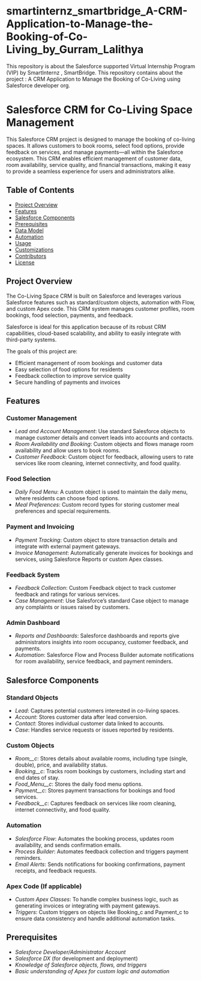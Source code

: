 # smartinternz_smartbridge_A-CRM-Application-to-Manage-the-Booking-of-Co-Living_by_Gurram_Lalithya
This repository is about the Salesforce supported Virtual Internship Program (VIP) by SmartInternz , SmartBridge. This repository contains about the project : A CRM Application to Manage the Booking of Co-Living using Salesforce developer org.
# Salesforce CRM for Co-Living Space Management

This Salesforce CRM project is designed to manage the booking of co-living spaces. It allows customers to book rooms, select food options, provide feedback on services, and manage payments—all within the Salesforce ecosystem. This CRM enables efficient management of customer data, room availability, service quality, and financial transactions, making it easy to provide a seamless experience for users and administrators alike.

## Table of Contents
- [Project Overview](#project-overview)
- [Features](#features)
- [Salesforce Components](#salesforce-components)
- [Prerequisites](#prerequisites)
- [Data Model](#data-model)
- [Automation](#automation)
- [Usage](#usage)
- [Customizations](#customizations)
- [Contributors](#contributors)
- [License](#license)

## Project Overview

The Co-Living Space CRM is built on Salesforce and leverages various Salesforce features such as standard/custom objects, automation with Flow, and custom Apex code. This CRM system manages customer profiles, room bookings, food selection, payments, and feedback.

Salesforce is ideal for this application because of its robust CRM capabilities, cloud-based scalability, and ability to easily integrate with third-party systems. 

The goals of this project are:
- Efficient management of room bookings and customer data
- Easy selection of food options for residents
- Feedback collection to improve service quality
- Secure handling of payments and invoices

## Features

### Customer Management
- *Lead and Account Management*: Use standard Salesforce objects to manage customer details and convert leads into accounts and contacts.
- *Room Availability and Booking*: Custom objects and flows manage room availability and allow users to book rooms.
- *Customer Feedback*: Custom object for feedback, allowing users to rate services like room cleaning, internet connectivity, and food quality.

### Food Selection
- *Daily Food Menu*: A custom object is used to maintain the daily menu, where residents can choose food options.
- *Meal Preferences*: Custom record types for storing customer meal preferences and special requirements.

### Payment and Invoicing
- *Payment Tracking*: Custom object to store transaction details and integrate with external payment gateways.
- *Invoice Management*: Automatically generate invoices for bookings and services, using Salesforce Reports or custom Apex classes.

### Feedback System
- *Feedback Collection*: Custom Feedback object to track customer feedback and ratings for various services.
- *Case Management*: Use Salesforce’s standard Case object to manage any complaints or issues raised by customers.

### Admin Dashboard
- *Reports and Dashboards*: Salesforce dashboards and reports give administrators insights into room occupancy, customer feedback, and payments.
- *Automation*: Salesforce Flow and Process Builder automate notifications for room availability, service feedback, and payment reminders.

## Salesforce Components

### Standard Objects
- *Lead*: Captures potential customers interested in co-living spaces.
- *Account*: Stores customer data after lead conversion.
- *Contact*: Stores individual customer data linked to accounts.
- *Case*: Handles service requests or issues reported by residents.

### Custom Objects
- *Room__c*: Stores details about available rooms, including type (single, double), price, and availability status.
- *Booking__c*: Tracks room bookings by customers, including start and end dates of stay.
- *Food_Menu__c*: Stores the daily food menu options.
- *Payment__c*: Stores payment transactions for bookings and food services.
- *Feedback__c*: Captures feedback on services like room cleaning, internet connectivity, and food quality.

### Automation
- *Salesforce Flow*: Automates the booking process, updates room availability, and sends confirmation emails.
- *Process Builder*: Automates feedback collection and triggers payment reminders.
- *Email Alerts*: Sends notifications for booking confirmations, payment receipts, and feedback requests.

### Apex Code (If applicable)
- *Custom Apex Classes*: To handle complex business logic, such as generating invoices or integrating with payment gateways.
- *Triggers*: Custom triggers on objects like Booking_c and Payment_c to ensure data consistency and handle additional automation tasks.

## Prerequisites

- *Salesforce Developer/Administrator Account*
- *Salesforce DX* (for development and deployment)
- *Knowledge of Salesforce objects, flows, and triggers*
- *Basic understanding of Apex for custom logic and automation*
